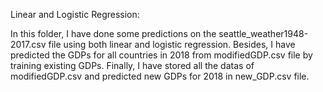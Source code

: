 
Linear and Logistic Regression:

In this folder, I have done some predictions on the seattle_weather1948-2017.csv file using both linear and logistic regression. Besides, I have predicted the GDPs for all countries in 2018 from modifiedGDP.csv file by training existing GDPs. Finally, I have stored all the datas of modifiedGDP.csv and predicted new GDPs for 2018 in new_GDP.csv file.
